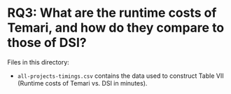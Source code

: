 # RQ3: What are the runtime costs of Temari, and how do they compare to those of DSI?

Files in this directory:
- `all-projects-timings.csv` contains the data used to construct Table VII (Runtime costs of Temari vs. DSI in minutes).